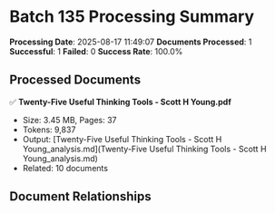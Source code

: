 # Batch 135 Processing Summary

**Processing Date**: 2025-08-17 11:49:07
**Documents Processed**: 1
**Successful**: 1
**Failed**: 0
**Success Rate**: 100.0%

## Processed Documents

✅ **Twenty-Five Useful Thinking Tools - Scott H Young.pdf**
   - Size: 3.45 MB, Pages: 37
   - Tokens: 9,837
   - Output: [Twenty-Five Useful Thinking Tools - Scott H Young_analysis.md](Twenty-Five Useful Thinking Tools - Scott H Young_analysis.md)
   - Related: 10 documents

## Document Relationships
